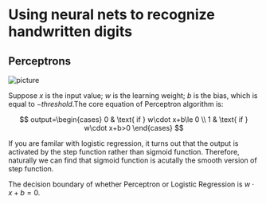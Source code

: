 # Using neural nets to recognize handwritten digits

## Perceptrons
![picture](http://neuralnetworksanddeeplearning.com/images/tikz0.png)

Suppose $x$ is the input value; $w$ is the learning weight; $b$ is the bias, which is equal to $-threshold$.The core equation of Perceptron algorithm is:

$$
output=\begin{cases}
 0 & \text{ if } w\cdot x+b\le 0 \\
 1 & \text{ if } w\cdot x+b>0
\end{cases}
$$

If you are familar with logistic regression, it turns out that the output is activated by the step function rather than sigmoid function. Therefore, naturally we can find that sigmoid function is acutally the smooth version of step function.

The decision boundary of whether Perceptron or Logistic Regression is $w\cdot x+b=0$.